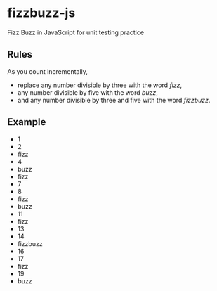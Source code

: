 # fizzbuzz-js

Fizz Buzz in JavaScript for unit testing practice

## Rules

As you count incrementally, 
- replace any number divisible by three with the word
_fizz_, 
- any number divisible by five with the word _buzz_, 
- and any number divisible by three and five with the word _fizzbuzz_.

## Example

- 1
- 2
- fizz
- 4
- buzz
- fizz
- 7
- 8
- fizz
- buzz
- 11
- fizz
- 13
- 14
- fizzbuzz
- 16
- 17
- fizz
- 19
- buzz
